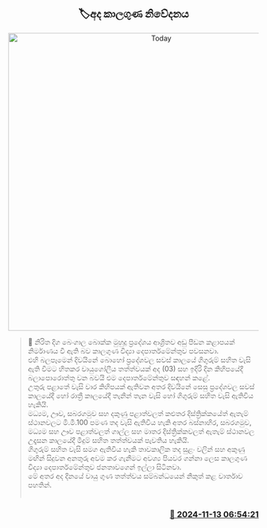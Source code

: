 <p align='center'><b><h2 align='center' title='Today's weather forecast'>🏷අද කාලගුණ නිවේදනය</h2></b></p>
<p align='center'><img src='https://helakuru.sgp1.cdn.digitaloceanspaces.com/esana/images/lib/weather-thumb-new-1[1].jpg' width='600' alt='Today's weather forecast'></p>

>📝 නිරිත දිග බෙංගාල බොක්ක මුහුදු ප්‍රදේශය ආශ්‍රිතව අඩු පීඩන කළාපයක් නිර්මාණය වී ඇති බව කාලගුණ විද්‍යා දෙපාර්තමේන්තුව පවසනවා.<br>එහි බලපෑමෙන් දිවයිනේ බොහෝ ප්‍රදේශවල සවස් කාලයේ ගිගුරුම් සහිත වැසි ඇති වීමට හිතකර වායුගෝලීය තත්ත්වයක් අද (03) සහ ඉදිරි දින කිහිපයේදී බලාපොරොත්තු වන බවයි එම දෙපාර්තමේන්තුව සඳහන් කළේ.<br>උතුරු පළාතේ වැසි වාර කිහිපයක් ඇතිවන අතර දිවයිනේ සෙසු ප්‍රදේශවල සවස් කාලයේදී හෝ රාත්‍රී කාලයේදී තැනින් තැන වැසි හෝ ගිගුරුම් සහිත වැසි ඇතිවිය හැකියි.<br>මධ්‍යම, ඌව, සබරගමුව සහ දකුණු පළාත්වලත් කළුතර දිස්ත්‍රික්කයේත් ඇතැම් ස්ථානවලට මි.මී.100 පමණ තද වැසි ඇතිවිය හැකි අතර බස්නාහිර, සබරගමුව, මධ්‍යම සහ ඌව පළාත්වලත් ගාල්ල සහ මාතර දිස්ත්‍රික්කවලත් ඇතැම් ස්ථානවල උදෑසන කාලයේදී මීදුම් සහිත තත්ත්වයක් පැවතිය හැකියි.<br>ගිගුරුම් සහිත වැසි සමග ඇතිවිය හැකි තාවකාලික තද සුළං වලින් සහ අකුණු මඟින් සිදුවන අනතුරු අවම කර ගැනීමට අවශ්‍ය පියවර ගන්නා ලෙස කාලගුණ විද්‍යා දෙපාර්තමේන්තුව ජනතාවගෙන් ඉල්ලා සිටිනවා.<br>මේ අතර අද දිනයේ වායු ගුණ තත්ත්වය සම්බන්ධයෙන් නිකුත් කළ වාර්තාව පහතින්.<br> <br>

<h3 align='right'><a href='https://www.helakuru.lk/esana/p/104980/'>📅 2024-11-13 06:54:21</a></h3>
